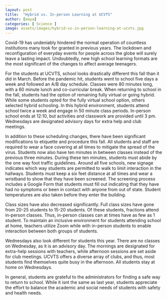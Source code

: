 ```yaml
---
layout: post
title:  "Hybrid vs. In-person Learning at UCVTS"
author: [maya]
categories: [ Science ]
image: assets/images/hybrid-vs-in-person-learning-at-ucvts.jpg
---
```


Covid-19 has undeniably hindered the normal operation of countless institutions many took for granted in previous years. The lockdown and reconfiguration of everyday events for people across the globe will surely leave a lasting impact. Undoubtedly, new high school learning formats are the most significant of the changes to affect average teenagers. 

For the students at UCVTS, school looks drastically different this fall than it did in March. Before the pandemic hit, students went to school five days a week and followed an A/B day schedule. Classes were 80 minutes long, with a 60 minute lunch and co-curricular break. When returning to school in the fall, students had the option of remaining fully virtual or going hybrid. While some students opted for the fully virtual school option, others selected hybrid schooling. In this hybrid environment, students attend school twice a week and engage in 50 minute class periods. In-person school ends at 12:10, but activities and classwork are provided until 3 pm. Wednesdays are designated advisory days for extra help and club meetings. 

In addition to these scheduling changes, there have been significant modifications to etiquette and procedure this fall. All students and staff are required to wear a face covering at all times to mitigate the spread of the virus. Students now also have ten minutes in between classes instead of the previous three minutes. During these ten minutes, students must abide by the one way foot traffic guidelines. Around all five schools, new signage indicates which way students are permitted to walk to limit interaction in the hallways. Students must keep a six feet distance at all times and wear a wristband to show that they have been screened. The screening process includes a Google Form that students must fill out indicating that they have had no symptoms or been in contact with anyone from out of state. Student temperatures are also taken before they enter the building. 

Class sizes have also decreased significantly. Full class sizes have gone from 20-25 students to 15-20 students. Of these students, fractions attend in-person classes. Thus, in-person classes can at times have as few as 1 student. To maintain an inclusive environment for students attending school at home, teachers utilize Zoom while with in-person students to enable interaction between both groups of students. 

Wednesdays also look different for students this year. There are no classes on Wednesday, as it is an advisory day. The mornings are designated for extra-help sessions with teachers, while afternoon sessions are set aside for club meetings. UCVTS offers a diverse array of clubs, and thus, most students find themselves quite busy in the afternoon. All students stay at home on Wednesdays. 

In general, students are grateful to the administrators for finding a safe way to return to school. While it isnt the same as last year, students appreciate the effort to balance the academic and social needs of students with safety and health needs.


